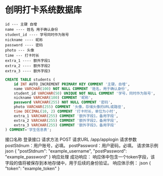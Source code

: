 # 创明打卡系统数据库

```
id --- 主键 自增
name ---- 姓名 用于确认身份
student_id ---- 学号同时作为账号
nickname ---- 昵称
password ---- 密码
photo --- 头像
time --- 打卡时长
extra_1 ---- 额外字段1
extra_2 ---- 额外字段2
extra_3 ---- 额外字段3

```



```sql
CREATE TABLE students (
    id INT AUTO_INCREMENT PRIMARY KEY COMMENT '主键，自增',
    name VARCHAR(100) NOT NULL COMMENT '姓名，用于确认身份',
    student_id VARCHAR(50) UNIQUE NOT NULL COMMENT '学号，同时作为账号',
    nickname VARCHAR(100) COMMENT '昵称',
    password VARCHAR(255) NOT NULL COMMENT '密码',
    photo VARCHAR(255) COMMENT '头像，存储头像的URL或路径',
    time DECIMAL(10, 2) COMMENT '打卡时长，单位为小时',
    extra_1 VARCHAR(255) COMMENT '额外字段1，备用字段',
    extra_2 VARCHAR(255) COMMENT '额外字段2，备用字段',
    extra_3 VARCHAR(255) COMMENT '额外字段3，备用字段'
) COMMENT='学生信息表';
```


接口名称
登录接口
请求方法
POST
请求URL
/app/applogin
请求参数
postStdnum：用户账号，必填。
postPassword：用户密码，必填。
请求体示例
json
{
"postStdnum": "example_username",
"postPassword": "example_password"
}
响应处理
成功响应：
响应体中包含一个token字段，该字段的值将被保存到本地存储中，用于后续的身份验证。
响应体示例：
json
{
"token": "example_token"
}
